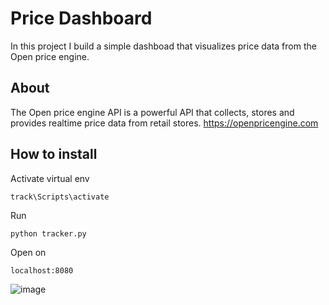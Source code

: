 # Price Dashboard

In this project I build a simple dashboad that visualizes price data from the Open price engine. 

## About 
The Open price engine API is a powerful API that collects, stores and provides realtime price data from retail stores. 
https://openpricengine.com

## How to install 
Activate virtual env 
```
track\Scripts\activate
```
Run
```
python tracker.py
```
Open on
```
localhost:8080
```


![image](https://user-images.githubusercontent.com/64780032/157323117-46216d2f-1490-4645-bd16-a4f4d9b03473.png)

